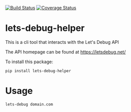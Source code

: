 [![Build Status](https://travis-ci.com/jediknight112/lets-debug-helper.svg?branch=main)](https://travis-ci.com/jediknight112/lets-debug-helper)
[![Coverage Status](https://coveralls.io/repos/github/jediknight112/lets-debug-helper/badge.svg?branch=main)](https://coveralls.io/github/jediknight112/lets-debug-helper?branch=main)
# lets-debug-helper
This is a cli tool that interacts with the Let's Debug API

The API homepage can be found at https://letsdebug.net/

To install this package:

```
pip install lets-debug-helper
```

# Usage

```
lets-debug domain.com
```
